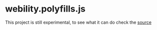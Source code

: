 # webility.polyfills.js
This project is still experimental, to see what it can do check the [source](https://github.com/KhaledElAnsari/webility.polyfills.js/blob/master/webility.polyfill.js)
